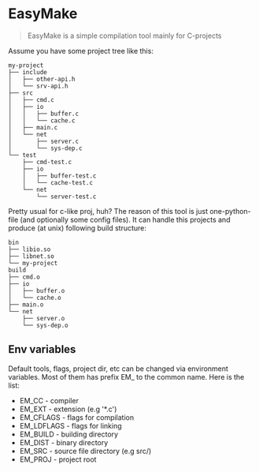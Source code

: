 # EasyMake

> EasyMake is a simple compilation tool mainly for C-projects

Assume you have some project tree like this:

```
my-project
├── include
│   ├── other-api.h
│   └── srv-api.h
├── src
│   ├── cmd.c
│   ├── io
│   │   ├── buffer.c
│   │   └── cache.c
│   ├── main.c
│   └── net
│       ├── server.c
│       └── sys-dep.c
└── test
    ├── cmd-test.c
    ├── io
    │   ├── buffer-test.c
    │   └── cache-test.c
    └── net
        └── server-test.c
``` 

Pretty usual for c-like proj, huh? The reason of this tool is just one-python-file (and optionally some config files). It can handle this projects and produce (at unix) following build structure:

```
bin
├── libio.so
├── libnet.so
└── my-project
build
├── cmd.o
├── io
│   ├── buffer.o
│   └── cache.o
├── main.o
└── net
    ├── server.o
    └── sys-dep.o
```

## Env variables

Default tools, flags, project dir, etc can be changed via environment variables. Most of them has prefix EM\_ to the common name. Here is the list:

+ EM\_CC - compiler
+ EM\_EXT - extension (e.g '\*.c')
+ EM\_CFLAGS - flags for compilation
+ EM\_LDFLAGS - flags for linking
+ EM\_BUILD - building directory
+ EM\_DIST - binary directory
+ EM\_SRC - source file directory (e.g src/)
+ EM\_PROJ - project root
